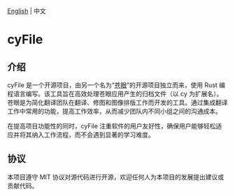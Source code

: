[English](README.md) | 中文

# cyFile

## 介绍

cyFile 是一个开源项目，由另一个名为“[苍眼](https://github.com/Goolnn/cangyan)”的开源项目独立而来，使用 Rust 编程语言编写。该工具旨在高效处理苍眼应用产生的归档文件（以 cy 为扩展名）。苍眼是为简化翻译团队在翻译、修图和图像排版工作而开发的工具。通过集成翻译工作中常用的功能，提高工作效率，从而减少团队内不同小组之间的沟通成本。

在提高项目功能性的同时，cyFile 注重软件的用户友好性，确保用户能够轻松适应并将其纳入工作流程，而不会遇到显著的学习难度。

## 协议

本项目遵守 MIT 协议对源代码进行开源，欢迎任何人为本项目的发展提出建议或贡献代码。